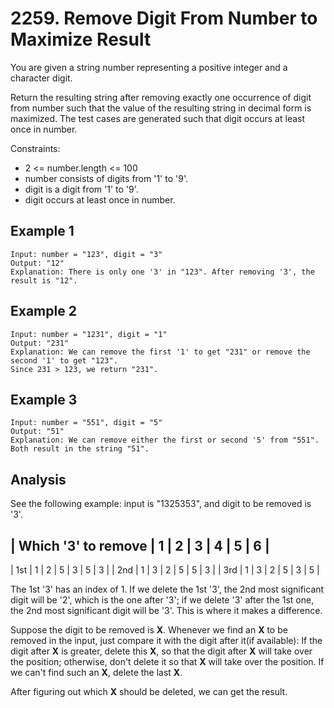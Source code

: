 # 2259. Remove Digit From Number to Maximize Result
You are given a string number representing a positive integer and a character digit.

Return the resulting string after removing exactly one occurrence of digit from number such that the value of the resulting string in decimal form is maximized. The test cases are generated such that digit occurs at least once in number.

Constraints:

- 2 <= number.length <= 100
- number consists of digits from '1' to '9'.
- digit is a digit from '1' to '9'.
- digit occurs at least once in number.

## Example 1

```
Input: number = "123", digit = "3"
Output: "12"
Explanation: There is only one '3' in "123". After removing '3', the result is "12".
```

## Example 2

```
Input: number = "1231", digit = "1"
Output: "231"
Explanation: We can remove the first '1' to get "231" or remove the second '1' to get "123".
Since 231 > 123, we return "231".
```

## Example 3

```
Input: number = "551", digit = "5"
Output: "51"
Explanation: We can remove either the first or second '5' from "551".
Both result in the string "51".
```

## Analysis
See the following example: input is "1325353", and digit to be removed is '3'.

| Which '3' to remove | 1 | 2 | 3 | 4 | 5 | 6 |
-----------------------------------------------
| 1st                 | 1 | 2 | 5 | 3 | 5 | 3 |
| 2nd                 | 1 | 3 | 2 | 5 | 5 | 3 |
| 3rd                 | 1 | 3 | 2 | 5 | 3 | 5 |

The 1st '3' has an index of 1. If we delete the 1st '3', the 2nd most significant digit will be '2', which is the one after '3'; if we delete '3' after the 1st one, the 2nd most significant digit will be '3'. This is where it makes a difference.

Suppose the digit to be removed is **X**. Whenever we find an **X** to be removed in the input, just compare it with the digit after it(if available): If the digit after **X** is greater, delete this **X**, so that the digit after **X** will take over the position; otherwise, don't delete it so that **X** will take over the position. If we can't find such an **X**, delete the last **X**.

After figuring out which **X** should be deleted, we can get the result.
